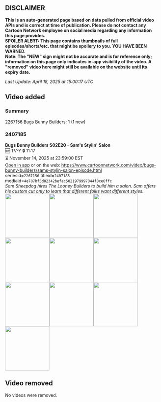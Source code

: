 ## DISCLAIMER
**This is an auto-generated page based on data pulled from official video APIs and is correct at time of publication. Please do not contact any Cartoon Network employee on social media regarding any information this page provides.**  
**SPOILER ALERT: This page contains thumbnails of full episodes/shorts/etc. that might be spoilery to you. YOU HAVE BEEN WARNED.**  
**Note: The "NEW" sign might not be accurate and is for reference only; information on this page only indicates in-app visibility of the video. A "removed" video here might still be available on the website until its expiry date.**  

_Last Update: April 18, 2025 at 15:00:17 UTC_
## Video added
### Summary
2267156 Bugs Bunny Builders: 1 (1 new)  
### 2407185
**Bugs Bunny Builders S02E20 - Sam's Stylin' Salon**  
🆕 TV-Y 🔒 11:17  
⌛ November 14, 2025 at 23:59:00 EST  
[Open in app](https://cnvideo.sercomkc.org/redirector.html?type=cnapp&seriesid=1000000000093702&titleid=2407185&mediaid=4e787bf5d82342befac5021979997844f8ce6ffc) or on the web: https://www.cartoonnetwork.com/video/bugs-bunny-builders/sams-stylin-salon-episode.html  
seriesid=`2267156` titleid=`2407185` mediaid=`4e787bf5d82342befac5021979997844f8ce6ffc`  
_Sam Sheepdog hires The Looney Builders to build him a salon. Sam offers his custom cut only to learn that different folks want different styles._  
<a href="https://s3.amazonaws.com/cartoonorchestrator/2407185_001_1280x720.jpg"><img src="https://s3.amazonaws.com/cartoonorchestrator/2407185_001_640x360.jpg" height="144px" /></a><a href="https://s3.amazonaws.com/cartoonorchestrator/2407185_002_1280x720.jpg"><img src="https://s3.amazonaws.com/cartoonorchestrator/2407185_002_640x360.jpg" height="144px" /></a><a href="https://s3.amazonaws.com/cartoonorchestrator/2407185_003_1280x720.jpg"><img src="https://s3.amazonaws.com/cartoonorchestrator/2407185_003_640x360.jpg" height="144px" /></a><a href="https://s3.amazonaws.com/cartoonorchestrator/2407185_004_1280x720.jpg"><img src="https://s3.amazonaws.com/cartoonorchestrator/2407185_004_640x360.jpg" height="144px" /></a><a href="https://s3.amazonaws.com/cartoonorchestrator/2407185_005_1280x720.jpg"><img src="https://s3.amazonaws.com/cartoonorchestrator/2407185_005_640x360.jpg" height="144px" /></a><a href="https://s3.amazonaws.com/cartoonorchestrator/2407185_006_1280x720.jpg"><img src="https://s3.amazonaws.com/cartoonorchestrator/2407185_006_640x360.jpg" height="144px" /></a><a href="https://s3.amazonaws.com/cartoonorchestrator/2407185_007_1280x720.jpg"><img src="https://s3.amazonaws.com/cartoonorchestrator/2407185_007_640x360.jpg" height="144px" /></a><a href="https://s3.amazonaws.com/cartoonorchestrator/2407185_008_1280x720.jpg"><img src="https://s3.amazonaws.com/cartoonorchestrator/2407185_008_640x360.jpg" height="144px" /></a><a href="https://s3.amazonaws.com/cartoonorchestrator/2407185_009_1280x720.jpg"><img src="https://s3.amazonaws.com/cartoonorchestrator/2407185_009_640x360.jpg" height="144px" /></a><a href="https://s3.amazonaws.com/cartoonorchestrator/2407185_010_1280x720.jpg"><img src="https://s3.amazonaws.com/cartoonorchestrator/2407185_010_640x360.jpg" height="144px" /></a>
## Video removed
No videos were removed.  
